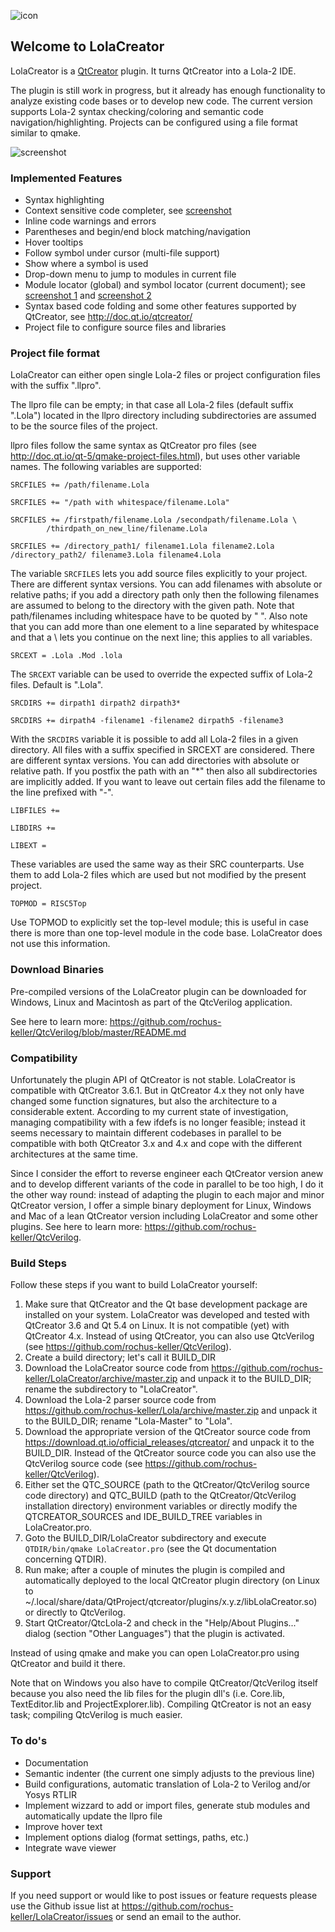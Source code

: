 ![icon](http://software.rochus-keller.ch/VerilogCreator_100.png)
## Welcome to LolaCreator 

LolaCreator is a [QtCreator](https://download.qt.io/official_releases/qtcreator/) plugin. It turns QtCreator into a Lola-2 IDE. 

The plugin is still work in progress, but it already has enough functionality to analyze existing code bases or to develop new code. The current version supports Lola-2 syntax checking/coloring and semantic code navigation/highlighting. Projects can be configured using a file format similar to qmake.

![screenshot](http://software.rochus-keller.ch/lolacreator_screenshot_3.png "LolaCreator Screenshot")


### Implemented Features

- Syntax highlighting 
- Context sensitive code completer, see [screenshot](http://software.rochus-keller.ch/vlcreator_completer_screenshot.png)
- Inline code warnings and errors 
- Parentheses and begin/end block matching/navigation
- Hover tooltips
- Follow symbol under cursor (multi-file support)
- Show where a symbol is used 
- Drop-down menu to jump to modules in current file  
- Module locator (global) and symbol locator (current document); see [screenshot 1](http://software.rochus-keller.ch/vlcreator_module_locator_screenshot.png) and [screenshot 2](http://software.rochus-keller.ch/vlcreator_symbol_locator_screenshot.png)
- Syntax based code folding and some other features supported by QtCreator, see http://doc.qt.io/qtcreator/
- Project file to configure source files and libraries

### Project file format

LolaCreator can either open single Lola-2 files or project configuration files with the suffix ".llpro".

The llpro file can be empty; in that case all Lola-2 files (default suffix ".Lola") located in the llpro directory including subdirectories are assumed to be the source files of the project. 

llpro files follow the same syntax as QtCreator pro files (see http://doc.qt.io/qt-5/qmake-project-files.html), but uses other variable names. The following variables are supported:

`SRCFILES += /path/filename.Lola`

`SRCFILES += "/path with whitespace/filename.Lola"`

```
SRCFILES += /firstpath/filename.Lola /secondpath/filename.Lola \
		/thirdpath_on_new_line/filename.Lola
```
		
`SRCFILES += /directory_path1/ filename1.Lola filename2.Lola /directory_path2/ filename3.Lola filename4.Lola`

The variable `SRCFILES` lets you add source files explicitly to your project. There are different syntax versions. You can add filenames with absolute or relative paths; if you add a directory path only then the following filenames are assumed to belong to the directory with the given path.
Note that path/filenames including whitespace have to be quoted by " ". Also note that you can add more than one element to a line separated by whitespace and that a \ lets you continue on the next line; this applies to all variables.

`SRCEXT = .Lola .Mod .lola`

The `SRCEXT` variable can be used to override the expected suffix of Lola-2 files. Default is ".Lola".


`SRCDIRS += dirpath1 dirpath2 dirpath3*`

`SRCDIRS += dirpath4 -filename1 -filename2 dirpath5 -filename3`

With the `SRCDIRS` variable it is possible to add all Lola-2 files in a given directory. All files with a suffix specified in SRCEXT are considered. There are different syntax versions. You can add directories with absolute or relative path. If you postfix the path with an "*" then also all subdirectories are implicitly added. If you want to leave out certain files add the filename to the line prefixed with "-".

`LIBFILES += `

`LIBDIRS += `

`LIBEXT = `

These variables are used the same way as their SRC counterparts. Use them to add Lola-2 files which are used but not modified by the present project.


`TOPMOD = RISC5Top`

Use TOPMOD to explicitly set the top-level module; this is useful in case there is more than one top-level module in the code base. LolaCreator does not use this information.


### Download Binaries

Pre-compiled versions of the LolaCreator plugin can be downloaded for Windows, Linux and Macintosh as part of the QtcVerilog application.

See here to learn more: https://github.com/rochus-keller/QtcVerilog/blob/master/README.md

### Compatibility

Unfortunately the plugin API of QtCreator is not stable. LolaCreator is compatible with QtCreator 3.6.1. But in QtCreator 4.x they not only have changed some function signatures, but also the architecture to a considerable extent. According to my current state of investigation, managing compatibility with a few ifdefs is no longer feasible; instead it seems necessary to maintain different codebases in parallel to be compatible with both QtCreator 3.x and 4.x and cope with the different architectures at the same time.

Since I consider the effort to reverse engineer each QtCreator version anew and to develop different variants of the code in parallel to be too high, I do it the other way round: instead of adapting the plugin to each major and minor QtCreator version, I offer a simple binary deployment for Linux, Windows and Mac of a lean QtCreator version including LolaCreator and some other plugins. See here to learn more: https://github.com/rochus-keller/QtcVerilog.

### Build Steps
Follow these steps if you want to build LolaCreator yourself:

1. Make sure that QtCreator and the Qt base development package are installed on your system. LolaCreator was developed and tested with QtCreator 3.6 and Qt 5.4 on Linux. It is not compatible (yet) with QtCreator 4.x. Instead of using QtCreator, you can also use QtcVerilog (see https://github.com/rochus-keller/QtcVerilog).
1. Create a build directory; let's call it BUILD_DIR
1. Download the LolaCreator source code from https://github.com/rochus-keller/LolaCreator/archive/master.zip and unpack it to the BUILD_DIR; rename the subdirectory to "LolaCreator".
1. Download the Lola-2 parser source code from https://github.com/rochus-keller/Lola/archive/master.zip and unpack it to the BUILD_DIR; rename "Lola-Master" to "Lola". 
1. Download the appropriate version of the QtCreator source code from https://download.qt.io/official_releases/qtcreator/ and unpack it to the BUILD_DIR. Instead of the QtCreator source code you can also use the QtcVerilog source code (see https://github.com/rochus-keller/QtcVerilog).
1. Either set the QTC_SOURCE (path to the QtCreator/QtcVerilog source code directory) and QTC_BUILD (path to the QtCreator/QtcVerilog installation directory) environment variables or directly modify the QTCREATOR_SOURCES and IDE_BUILD_TREE variables in LolaCreator.pro. 
1. Goto the BUILD_DIR/LolaCreator subdirectory and execute `QTDIR/bin/qmake LolaCreator.pro` (see the Qt documentation concerning QTDIR).
1. Run make; after a couple of minutes the plugin is compiled and automatically deployed to the local QtCreator plugin directory (on Linux to ~/.local/share/data/QtProject/qtcreator/plugins/x.y.z/libLolaCreator.so) or directly to QtcVerilog. 
1. Start QtCreator/QtcLola-2 and check in the "Help/About Plugins..." dialog (section "Other Languages") that the plugin is activated.

Instead of using qmake and make you can open LolaCreator.pro using QtCreator and build it there.

Note that on Windows you also have to compile QtCreator/QtcVerilog itself because you also need the lib files for the plugin dll's (i.e. Core.lib, TextEditor.lib and ProjectExplorer.lib). Compiling QtCreator is not an easy task; compiling QtcVerilog is much easier.

### To do's

- Documentation
- Semantic indenter (the current one simply adjusts to the previous line)
- Build configurations, automatic translation of Lola-2 to Verilog and/or Yosys RTLIR
- Implement wizzard to add or import files, generate stub modules and automatically update the llpro file
- Improve hover text
- Implement options dialog (format settings, paths, etc.)
- Integrate wave viewer

### Support
If you need support or would like to post issues or feature requests please use the Github issue list at https://github.com/rochus-keller/LolaCreator/issues or send an email to the author.



